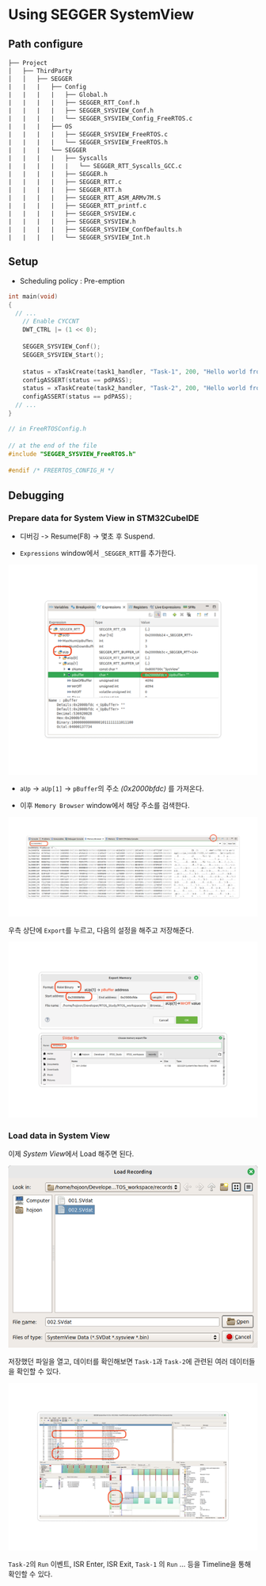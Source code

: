 # Using SEGGER SystemView

## Path configure

```
├── Project
│   ├── ThirdParty
│   │   ├── SEGGER
|   |   |   ├── Config
|   |   |   |   ├── Global.h
|   |   |   |   ├── SEGGER_RTT_Conf.h
|   |   |   |   ├── SEGGER_SYSVIEW_Conf.h
|   |   |   |   └── SEGGER_SYSVIEW_Config_FreeRTOS.c
|   |   |   ├── OS
|   |   |   |   ├── SEGGER_SYSVIEW_FreeRTOS.c
|   |   |   |   └── SEGGER_SYSVIEW_FreeRTOS.h
|   |   |   └── SEGGER
|   |   |   |   ├── Syscalls
|   |   |   |   |   └── SEGGER_RTT_Syscalls_GCC.c
|   |   |   |   ├── SEGGER.h
|   |   |   |   ├── SEGGER_RTT.c
|   |   |   |   ├── SEGGER_RTT.h
|   |   |   |   ├── SEGGER_RTT_ASM_ARMv7M.S
|   |   |   |   ├── SEGGER_RTT_printf.c
|   |   |   |   ├── SEGGER_SYSVIEW.c
|   |   |   |   ├── SEGGER_SYSVIEW.h
|   |   |   |   ├── SEGGER_SYSVIEW_ConfDefaults.h
|   |   |   |   └── SEGGER_SYSVIEW_Int.h
```

## Setup

- Scheduling policy : Pre-emption

```C
int main(void)
{
  // ...
  	// Enable CYCCNT
	DWT_CTRL |= (1 << 0);

	SEGGER_SYSVIEW_Conf();
	SEGGER_SYSVIEW_Start();

	status = xTaskCreate(task1_handler, "Task-1", 200, "Hello world from Task-1", 2, &task1_handle);
	configASSERT(status == pdPASS);
	status = xTaskCreate(task2_handler, "Task-2", 200, "Hello world from Task-2", 2, &task2_handle);
	configASSERT(status == pdPASS);
  // ...
}
```

```C
// in FreeRTOSConfig.h

// at the end of the file
#include "SEGGER_SYSVIEW_FreeRTOS.h"

#endif /* FREERTOS_CONFIG_H */
```

## Debugging

### Prepare data for System View in STM32CubeIDE

- 디버깅 -> Resume(F8) -> 몇초 후 Suspend.

- `Expressions` window에서 `_SEGGER_RTT`를 추가한다.

<img src="./resources/segger_rtt2.jpg">

- `aUp` -> `aUp[1]` -> `pBuffer`의 주소 *(0x2000bfdc)* 를 가져온다.

- 이후 `Memory Browser` window에서 해당 주소를 검색한다.

<img src="./resources/memory_browser.jpg">

우측 상단에 `Export`를 누르고, 다음의 설정을 해주고 저장해준다.

<img src="./resources/memory_export_flow.jpg">

### Load data in System View

이제 *System View*에서 Load 해주면 된다.

<img src="./resources/load_data.png">

저장했던 파일을 열고, 데이터를 확인해보면 `Task-1`과 `Task-2`에 관련된 여러 데이터들을 확인할 수 있다.

<img src="./resources/system_view_load.jpg">

`Task-2`의 `Run` 이벤트, ISR Enter, ISR Exit, `Task-1` 의 `Run` ... 등을 Timeline을 통해 확인할 수 있다.
